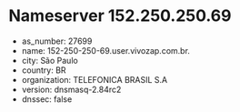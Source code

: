 # Nameserver 152.250.250.69

* as_number: 27699
* name: 152-250-250-69.user.vivozap.com.br.
* city: São Paulo
* country: BR
* organization: TELEFONICA BRASIL S.A
* version: dnsmasq-2.84rc2
* dnssec: false

